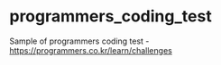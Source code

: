 # programmers_coding_test
Sample of programmers coding test - https://programmers.co.kr/learn/challenges
